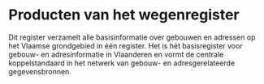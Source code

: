 # Producten van het wegenregister
<div class="v1-typography">
    <p class="v1-introduction"> 
    Dit register verzamelt alle basisinformatie over gebouwen en adressen op het Vlaamse grondgebied in één register. Het is hét basisregister voor gebouw- en adresinformatie in Vlaanderen en vormt de centrale koppelstandaard in het netwerk van gebouw- en adresgerelateerde gegevensbronnen. 
    </p>
</div>
